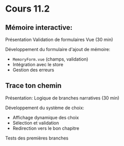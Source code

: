 # Cours 11.2

<!-- vendredi 14 novembre -->

## Mémoire interactive:

Présentation Validation de formulaires Vue (30 min)

Développement du formulaire d'ajout de mémoire:

- `MemoryForm.vue` (champs, validation)
- Intégration avec le store
- Gestion des erreurs

## Trace ton chemin

Présentation: Logique de branches narratives (30 min)

Développement du système de choix:

- Affichage dynamique des choix
- Sélection et validation
- Redirection vers le bon chapitre

Tests des premières branches

<!-- Ici je dois limiter les devoirs car c'est vendredi et on se revoir lundi -->

